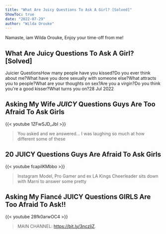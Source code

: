 ```yaml
---
title: "What Are Juicy Questions To Ask A Girl? [Solved]"
ShowToc: true 
date: "2022-07-29"
author: "Wilda Orouke" 
---
```


Namaste, iam Wilda Orouke, Enjoy your time-off from me!
## What Are Juicy Questions To Ask A Girl? [Solved]
Juicier QuestionsHow many people have you kissed?Do you ever think about me?What have you done sexually with someone else?What attracts you to people?What are your thoughts on sex?Are you a virgin?Do you think you're a good kisser?What turns you on?28 Jul 2022

## Asking My Wife *JUICY* Questions Guys Are Too Afraid To Ask Girls
{{< youtube 1ZFwSJD_JbI >}}
>You asked and we answered... I was laughing so much at how different some of these 

## 20 JUICY Questions Guys Are Afraid To Ask Girls
{{< youtube fcapiIKMbbo >}}
>Instagram Model, Pro Gamer and ex LA Kings Cheerleader sits down with Marni to answer some pretty 

## Asking My Fiancé **JUICY** Questions GIRLS Are Too Afraid To Ask!!
{{< youtube 28fk0arwOC4 >}}
>MAIN CHANNEL: https://bit.ly/3nczljZ.

